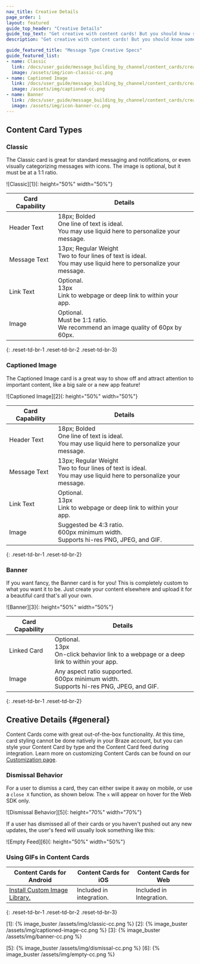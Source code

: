```yaml
---
nav_title: Creative Details
page_order: 1
layout: featured
guide_top_header: "Creative Details"
guide_top_text: "Get creative with content cards! But you should know some of the guidelines, first! After all, you have to know the rules to break them! Check out the individual message type's Creative Specs or the global Creative Details below."
description: "Get creative with content cards! But you should know some of the guidelines, first! After all, you have to know the rules to break them!"

guide_featured_title: "Message Type Creative Specs"
guide_featured_list:
- name: Classic
  link: /docs/user_guide/message_building_by_channel/content_cards/creative_details/#classic
  image: /assets/img/icon-classic-cc.png
- name: Captioned Image
  link: /docs/user_guide/message_building_by_channel/content_cards/creative_details/#captioned-image
  image: /assets/img/captioned-cc.png
- name: Banner
  link: /docs/user_guide/message_building_by_channel/content_cards/creative_details/#banner
  image: /assets/img/icon-banner-cc.png
---
```


## Content Card Types

### Classic

The Classic card is great for standard messaging and notifications, or even visually categorizing messages with icons. The image is optional, but it must be at a 1:1 ratio.  

![Classic][1]{: height="50%" width="50%"}

| Card Capability | Details |
| --- | ---|
| Header Text | 18px; Bolded <br> One line of text is ideal. <br> You may use liquid here to personalize your message. |
| Message Text | 13px; Regular Weight <br> Two to four lines of text is ideal. <br> You may use liquid here to personalize your message. |
| Link Text | Optional. <br> 13px <br> Link to webpage or deep link to within  your app. |
| Image | Optional. <br> Must be 1:1 ratio. <br> We recommend an image quality of 60px by 60px. |
{: .reset-td-br-1 .reset-td-br-2 .reset-td-br-3}


### Captioned Image

The Captioned Image card is a great way to show off and attract attention to important content, like a big sale or a new app feature!

![Captioned Image][2]{: height="50%" width="50%"}

| Card Capability | Details |
| --- | ---|
| Header Text | 18px; Bolded <br> One line of text is ideal. <br> You may use liquid here to personalize your message. |
| Message Text | 13px; Regular Weight <br> Two to four lines of text is ideal. <br> You may use liquid here to personalize your message. |
| Link Text | Optional. <br> 13px <br> Link to webpage or deep link to within  your app. |
| Image | Suggested be 4:3 ratio. <br> 600px minimum width.  <br> Supports hi-res PNG, JPEG, and GIF. |
{: .reset-td-br-1 .reset-td-br-2}

### Banner

If you want fancy, the Banner card is for you! This is completely custom to what you want it to be. Just create your content elsewhere and upload it for a beautiful card that's all your own.

![Banner][3]{: height="50%" width="50%"}

| Card Capability | Details |
| --- | ---|
| Linked Card | Optional. <br> 13px <br> On-click behavior link to a webpage or a deep link to within  your app. |
| Image | Any aspect ratio supported. <br> 600px minimum width.  <br> Supports hi-res PNG, JPEG, and GIF. |
{: .reset-td-br-1 .reset-td-br-2}

## Creative Details {#general}

Content Cards come with great out-of-the-box functionality. At this time, card styling cannot be done natively in your Braze account, but you can style your Content Card by type and the Content Card feed during integration. Learn more on customizing Content Cards can be found on our [Customization page][4].

### Dismissal Behavior

For a user to dismiss a card, they can either swipe it away on mobile, or use a `close X` function, as shown below. The `x` will appear on hover for the Web SDK only.

![Dismissal Behavior][5]{: height="70%" width="70%"}

If a user has dismissed all of their cards or you haven't pushed out any new updates, the user's feed will usually look something like this:

![Empty Feed][6]{: height="50%" width="50%"}

### Using GIFs in Content Cards

| Content Cards for Android | Content Cards for iOS | Content Cards for Web |
| --- | --- |---|
| [Install Custom Image Library.]({{site.baseurl}}/developer_guide/platform_integration_guides/android/content_cards/customization/#gifs-news-content-cards) | Included in integration. | Included in Integration. |
{: .reset-td-br-1 .reset-td-br-2 .reset-td-br-3}

[1]: {% image_buster /assets/img/classic-cc.png %}
[2]: {% image_buster /assets/img/captioned-image-cc.png %}
[3]: {% image_buster /assets/img/banner-cc.png %}

[4]: {{site.baseurl}}/user_guide/message_building_by_channel/content_cards/customize/

[5]: {% image_buster /assets/img/dismissal-cc.png %}
[6]: {% image_buster /assets/img/empty-cc.png %}
